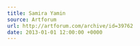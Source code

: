 ```yaml
---
title: Samira Yamin
source: Artforum
url: http://artforum.com/archive/id=39762
date: 2013-01-01 12:00:00 +0000
---
```

